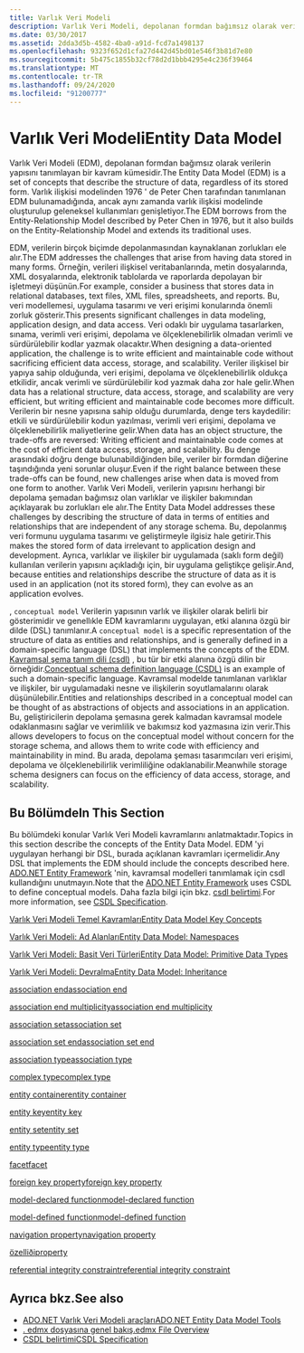 ```yaml
---
title: Varlık Veri Modeli
description: Varlık Veri Modeli, depolanan formdan bağımsız olarak verilerin yapısını açıklar ve bu da verileri birçok biçimde depolamaktan kaynaklanan sorunları giderir.
ms.date: 03/30/2017
ms.assetid: 2dda3d5b-4582-4ba0-a91d-fcd7a1498137
ms.openlocfilehash: 9323f652d1cfa27d442d45bd01e546f3b81d7e80
ms.sourcegitcommit: 5b475c1855b32cf78d2d1bbb4295e4c236f39464
ms.translationtype: MT
ms.contentlocale: tr-TR
ms.lasthandoff: 09/24/2020
ms.locfileid: "91200777"
---
```

# <a name="entity-data-model"></a><span data-ttu-id="5bf14-103">Varlık Veri Modeli</span><span class="sxs-lookup"><span data-stu-id="5bf14-103">Entity Data Model</span></span>

<span data-ttu-id="5bf14-104">Varlık Veri Modeli (EDM), depolanan formdan bağımsız olarak verilerin yapısını tanımlayan bir kavram kümesidir.</span><span class="sxs-lookup"><span data-stu-id="5bf14-104">The Entity Data Model (EDM) is a set of concepts that describe the structure of data, regardless of its stored form.</span></span> <span data-ttu-id="5bf14-105">Varlık ilişkisi modelinden 1976 ' de Peter Chen tarafından tanımlanan EDM bulunamadığında, ancak aynı zamanda varlık ilişkisi modelinde oluşturulup geleneksel kullanımları genişletiyor.</span><span class="sxs-lookup"><span data-stu-id="5bf14-105">The EDM borrows from the Entity-Relationship Model described by Peter Chen in 1976, but it also builds on the Entity-Relationship Model and extends its traditional uses.</span></span>  
  
 <span data-ttu-id="5bf14-106">EDM, verilerin birçok biçimde depolanmasından kaynaklanan zorlukları ele alır.</span><span class="sxs-lookup"><span data-stu-id="5bf14-106">The EDM addresses the challenges that arise from having data stored in many forms.</span></span> <span data-ttu-id="5bf14-107">Örneğin, verileri ilişkisel veritabanlarında, metin dosyalarında, XML dosyalarında, elektronik tablolarda ve raporlarda depolayan bir işletmeyi düşünün.</span><span class="sxs-lookup"><span data-stu-id="5bf14-107">For example, consider a business that stores data in relational databases, text files, XML files, spreadsheets, and reports.</span></span> <span data-ttu-id="5bf14-108">Bu, veri modellemesi, uygulama tasarımı ve veri erişimi konularında önemli zorluk gösterir.</span><span class="sxs-lookup"><span data-stu-id="5bf14-108">This presents significant challenges in data modeling, application design, and data access.</span></span> <span data-ttu-id="5bf14-109">Veri odaklı bir uygulama tasarlarken, sınama, verimli veri erişimi, depolama ve ölçeklenebilirlik olmadan verimli ve sürdürülebilir kodlar yazmak olacaktır.</span><span class="sxs-lookup"><span data-stu-id="5bf14-109">When designing a data-oriented application, the challenge is to write efficient and maintainable code without sacrificing efficient data access, storage, and scalability.</span></span> <span data-ttu-id="5bf14-110">Veriler ilişkisel bir yapıya sahip olduğunda, veri erişimi, depolama ve ölçeklenebilirlik oldukça etkilidir, ancak verimli ve sürdürülebilir kod yazmak daha zor hale gelir.</span><span class="sxs-lookup"><span data-stu-id="5bf14-110">When data has a relational structure, data access, storage, and scalability are very efficient, but writing efficient and maintainable code becomes more difficult.</span></span> <span data-ttu-id="5bf14-111">Verilerin bir nesne yapısına sahip olduğu durumlarda, denge ters kaydedilir: etkili ve sürdürülebilir kodun yazılması, verimli veri erişimi, depolama ve ölçeklenebilirlik maliyetlerine gelir.</span><span class="sxs-lookup"><span data-stu-id="5bf14-111">When data has an object structure, the trade-offs are reversed: Writing efficient and maintainable code comes at the cost of efficient data access, storage, and scalability.</span></span> <span data-ttu-id="5bf14-112">Bu denge arasındaki doğru denge bulunabildiğinden bile, veriler bir formdan diğerine taşındığında yeni sorunlar oluşur.</span><span class="sxs-lookup"><span data-stu-id="5bf14-112">Even if the right balance between these trade-offs can be found, new challenges arise when data is moved from one form to another.</span></span> <span data-ttu-id="5bf14-113">Varlık Veri Modeli, verilerin yapısını herhangi bir depolama şemadan bağımsız olan varlıklar ve ilişkiler bakımından açıklayarak bu zorlukları ele alır.</span><span class="sxs-lookup"><span data-stu-id="5bf14-113">The Entity Data Model addresses these challenges by describing the structure of data in terms of entities and relationships that are independent of any storage schema.</span></span> <span data-ttu-id="5bf14-114">Bu, depolanmış veri formunu uygulama tasarımı ve geliştirmeyle ilgisiz hale getirir.</span><span class="sxs-lookup"><span data-stu-id="5bf14-114">This makes the stored form of data irrelevant to application design and development.</span></span> <span data-ttu-id="5bf14-115">Ayrıca, varlıklar ve ilişkiler bir uygulamada (saklı form değil) kullanılan verilerin yapısını açıkladığı için, bir uygulama geliştikçe gelişir.</span><span class="sxs-lookup"><span data-stu-id="5bf14-115">And, because entities and relationships describe the structure of data as it is used in an application (not its stored form), they can evolve as an application evolves.</span></span>  
  
 <span data-ttu-id="5bf14-116">, `conceptual model` Verilerin yapısının varlık ve ilişkiler olarak belirli bir gösterimidir ve genellıkle EDM kavramlarını uygulayan, etki alanına özgü bir dilde (DSL) tanımlanır.</span><span class="sxs-lookup"><span data-stu-id="5bf14-116">A `conceptual model` is a specific representation of the structure of data as entities and relationships, and is generally defined in a domain-specific language (DSL) that implements the concepts of the EDM.</span></span> <span data-ttu-id="5bf14-117">[Kavramsal şema tanım dili (csdl)](/ef/ef6/modeling/designer/advanced/edmx/csdl-spec) , bu tür bir etki alanına özgü dilin bir örneğidir.</span><span class="sxs-lookup"><span data-stu-id="5bf14-117">[Conceptual schema definition language (CSDL)](/ef/ef6/modeling/designer/advanced/edmx/csdl-spec) is an example of such a domain-specific language.</span></span> <span data-ttu-id="5bf14-118">Kavramsal modelde tanımlanan varlıklar ve ilişkiler, bir uygulamadaki nesne ve ilişkilerin soyutlamalarını olarak düşünülebilir.</span><span class="sxs-lookup"><span data-stu-id="5bf14-118">Entities and relationships described in a conceptual model can be thought of as abstractions of objects and associations in an application.</span></span> <span data-ttu-id="5bf14-119">Bu, geliştiricilerin depolama şemasına gerek kalmadan kavramsal modele odaklanmasını sağlar ve verimlilik ve bakımsız kod yazmasına izin verir.</span><span class="sxs-lookup"><span data-stu-id="5bf14-119">This allows developers to focus on the conceptual model without concern for the storage schema, and allows them to write code with efficiency and maintainability in mind.</span></span> <span data-ttu-id="5bf14-120">Bu arada, depolama şeması tasarımcıları veri erişimi, depolama ve ölçeklenebilirlik verimliliğine odaklanabilir.</span><span class="sxs-lookup"><span data-stu-id="5bf14-120">Meanwhile storage schema designers can focus on the efficiency of data access, storage, and scalability.</span></span>  
  
## <a name="in-this-section"></a><span data-ttu-id="5bf14-121">Bu Bölümde</span><span class="sxs-lookup"><span data-stu-id="5bf14-121">In This Section</span></span>  

 <span data-ttu-id="5bf14-122">Bu bölümdeki konular Varlık Veri Modeli kavramlarını anlatmaktadır.</span><span class="sxs-lookup"><span data-stu-id="5bf14-122">Topics in this section describe the concepts of the Entity Data Model.</span></span> <span data-ttu-id="5bf14-123">EDM 'yi uygulayan herhangi bir DSL, burada açıklanan kavramları içermelidir.</span><span class="sxs-lookup"><span data-stu-id="5bf14-123">Any DSL that implements the EDM should include the concepts described here.</span></span> <span data-ttu-id="5bf14-124">[ADO.NET Entity Framework](./ef/index.md) 'nin, kavramsal modelleri tanımlamak için csdl kullandığını unutmayın.</span><span class="sxs-lookup"><span data-stu-id="5bf14-124">Note that the [ADO.NET Entity Framework](./ef/index.md) uses CSDL to define conceptual models.</span></span> <span data-ttu-id="5bf14-125">Daha fazla bilgi için bkz. [csdl belirtimi](/ef/ef6/modeling/designer/advanced/edmx/csdl-spec).</span><span class="sxs-lookup"><span data-stu-id="5bf14-125">For more information, see [CSDL Specification](/ef/ef6/modeling/designer/advanced/edmx/csdl-spec).</span></span>  
  
 [<span data-ttu-id="5bf14-126">Varlık Veri Modeli Temel Kavramları</span><span class="sxs-lookup"><span data-stu-id="5bf14-126">Entity Data Model Key Concepts</span></span>](entity-data-model-key-concepts.md)  
  
 [<span data-ttu-id="5bf14-127">Varlık Veri Modeli: Ad Alanları</span><span class="sxs-lookup"><span data-stu-id="5bf14-127">Entity Data Model: Namespaces</span></span>](entity-data-model-namespaces.md)  
  
 [<span data-ttu-id="5bf14-128">Varlık Veri Modeli: Basit Veri Türleri</span><span class="sxs-lookup"><span data-stu-id="5bf14-128">Entity Data Model: Primitive Data Types</span></span>](entity-data-model-primitive-data-types.md)  
  
 [<span data-ttu-id="5bf14-129">Varlık Veri Modeli: Devralma</span><span class="sxs-lookup"><span data-stu-id="5bf14-129">Entity Data Model: Inheritance</span></span>](entity-data-model-inheritance.md)  
  
 [<span data-ttu-id="5bf14-130">association end</span><span class="sxs-lookup"><span data-stu-id="5bf14-130">association end</span></span>](association-end.md)  
  
 [<span data-ttu-id="5bf14-131">association end multiplicity</span><span class="sxs-lookup"><span data-stu-id="5bf14-131">association end multiplicity</span></span>](association-end-multiplicity.md)  
  
 [<span data-ttu-id="5bf14-132">association set</span><span class="sxs-lookup"><span data-stu-id="5bf14-132">association set</span></span>](association-set.md)  
  
 [<span data-ttu-id="5bf14-133">association set end</span><span class="sxs-lookup"><span data-stu-id="5bf14-133">association set end</span></span>](association-set-end.md)  
  
 [<span data-ttu-id="5bf14-134">association type</span><span class="sxs-lookup"><span data-stu-id="5bf14-134">association type</span></span>](association-type.md)  
  
 [<span data-ttu-id="5bf14-135">complex type</span><span class="sxs-lookup"><span data-stu-id="5bf14-135">complex type</span></span>](complex-type.md)  
  
 [<span data-ttu-id="5bf14-136">entity container</span><span class="sxs-lookup"><span data-stu-id="5bf14-136">entity container</span></span>](entity-container.md)  
  
 [<span data-ttu-id="5bf14-137">entity key</span><span class="sxs-lookup"><span data-stu-id="5bf14-137">entity key</span></span>](entity-key.md)  
  
 [<span data-ttu-id="5bf14-138">entity set</span><span class="sxs-lookup"><span data-stu-id="5bf14-138">entity set</span></span>](entity-set.md)  
  
 [<span data-ttu-id="5bf14-139">entity type</span><span class="sxs-lookup"><span data-stu-id="5bf14-139">entity type</span></span>](entity-type.md)  
  
 [<span data-ttu-id="5bf14-140">facet</span><span class="sxs-lookup"><span data-stu-id="5bf14-140">facet</span></span>](facet.md)  
  
 [<span data-ttu-id="5bf14-141">foreign key property</span><span class="sxs-lookup"><span data-stu-id="5bf14-141">foreign key property</span></span>](foreign-key-property.md)  
  
 [<span data-ttu-id="5bf14-142">model-declared function</span><span class="sxs-lookup"><span data-stu-id="5bf14-142">model-declared function</span></span>](model-declared-function.md)  
  
 [<span data-ttu-id="5bf14-143">model-defined function</span><span class="sxs-lookup"><span data-stu-id="5bf14-143">model-defined function</span></span>](model-defined-function.md)  
  
 [<span data-ttu-id="5bf14-144">navigation property</span><span class="sxs-lookup"><span data-stu-id="5bf14-144">navigation property</span></span>](navigation-property.md)  
  
 [<span data-ttu-id="5bf14-145">özelliði</span><span class="sxs-lookup"><span data-stu-id="5bf14-145">property</span></span>](property.md)  
  
 [<span data-ttu-id="5bf14-146">referential integrity constraint</span><span class="sxs-lookup"><span data-stu-id="5bf14-146">referential integrity constraint</span></span>](referential-integrity-constraint.md)  
  
## <a name="see-also"></a><span data-ttu-id="5bf14-147">Ayrıca bkz.</span><span class="sxs-lookup"><span data-stu-id="5bf14-147">See also</span></span>

- <span data-ttu-id="5bf14-148">[ADO.NET Varlık Veri Modeli araçları](/previous-versions/dotnet/netframework-4.0/bb399249(v=vs.100))</span><span class="sxs-lookup"><span data-stu-id="5bf14-148">[ADO.NET Entity Data Model Tools](/previous-versions/dotnet/netframework-4.0/bb399249(v=vs.100))</span></span>
- <span data-ttu-id="5bf14-149">[. edmx dosyasına genel bakış](/previous-versions/dotnet/netframework-4.0/cc982042(v=vs.100))</span><span class="sxs-lookup"><span data-stu-id="5bf14-149">[.edmx File Overview](/previous-versions/dotnet/netframework-4.0/cc982042(v=vs.100))</span></span>
- [<span data-ttu-id="5bf14-150">CSDL belirtimi</span><span class="sxs-lookup"><span data-stu-id="5bf14-150">CSDL Specification</span></span>](/ef/ef6/modeling/designer/advanced/edmx/csdl-spec)
